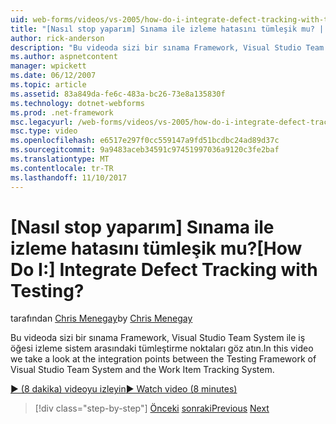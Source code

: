 ```yaml
---
uid: web-forms/videos/vs-2005/how-do-i-integrate-defect-tracking-with-testing
title: "[Nasıl stop yaparım] Sınama ile izleme hatasını tümleşik mu? | Microsoft Docs"
author: rick-anderson
description: "Bu videoda sizi bir sınama Framework, Visual Studio Team System ile iş öğesi izleme sistem arasındaki tümleştirme noktaları göz atın."
ms.author: aspnetcontent
manager: wpickett
ms.date: 06/12/2007
ms.topic: article
ms.assetid: 83a849da-fe6c-483a-bc26-73e8a135830f
ms.technology: dotnet-webforms
ms.prod: .net-framework
msc.legacyurl: /web-forms/videos/vs-2005/how-do-i-integrate-defect-tracking-with-testing
msc.type: video
ms.openlocfilehash: e6517e297f0cc559147a9fd51bcdbc24ad89d37c
ms.sourcegitcommit: 9a9483aceb34591c97451997036a9120c3fe2baf
ms.translationtype: MT
ms.contentlocale: tr-TR
ms.lasthandoff: 11/10/2017
---
```

<a name="how-do-i-integrate-defect-tracking-with-testing"></a><span data-ttu-id="df426-104">[Nasıl stop yaparım] Sınama ile izleme hatasını tümleşik mu?</span><span class="sxs-lookup"><span data-stu-id="df426-104">[How Do I:] Integrate Defect Tracking with Testing?</span></span>
====================
<span data-ttu-id="df426-105">tarafından [Chris Menegay](https://twitter.com/CMenegay)</span><span class="sxs-lookup"><span data-stu-id="df426-105">by [Chris Menegay](https://twitter.com/CMenegay)</span></span>

<span data-ttu-id="df426-106">Bu videoda sizi bir sınama Framework, Visual Studio Team System ile iş öğesi izleme sistem arasındaki tümleştirme noktaları göz atın.</span><span class="sxs-lookup"><span data-stu-id="df426-106">In this video we take a look at the integration points between the Testing Framework of Visual Studio Team System and the Work Item Tracking System.</span></span>

[<span data-ttu-id="df426-107">&#9654; (8 dakika) videoyu izleyin</span><span class="sxs-lookup"><span data-stu-id="df426-107">&#9654; Watch video (8 minutes)</span></span>](https://channel9.msdn.com/Blogs/ASP-NET-Site-Videos/how-do-i-integrate-defect-tracking-with-testing)

>[!div class="step-by-step"]
<span data-ttu-id="df426-108">[Önceki](the-effects-of-viewstate.md)
[sonraki](how-do-i-create-my-own-bug-work-item.md)</span><span class="sxs-lookup"><span data-stu-id="df426-108">[Previous](the-effects-of-viewstate.md)
[Next](how-do-i-create-my-own-bug-work-item.md)</span></span>
